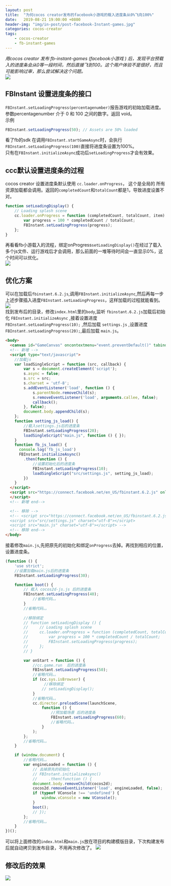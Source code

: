 ```yaml
---
layout: post
title:  "为何cocos creator发布的facebook小游戏的载入进度条从0%飞向100%"
date:   2019-08-21 19:00:00 +0800
header-img: "img/in-post/post-facebook-Instant-games.jpg"
categories: cocos-creator
tags:
    - cocos-creator
    - fb-instant-games
---
```


*用cocos creator 发布 fb-instant-games (facebook小游戏 )  后，发现平台预载入的进度条会从0等一段时间，然后直接飞到100。这个用户体验不是很好，而且可能影响过审，那么尝试解决这个问题。*  
![](/img/in-post/post-fb-loaded-0.png)  

## FBInstant 设置进度条的接口
``FBInstant.setLoadingProgress(percentagenumber)``报告游戏的初始加载进度。参数percentagenumber 介于 0 和 100 之间的数字。返回 void。  
示例
```js
FBInstant.setLoadingProgress(50); // Assets are 50% loaded
```
看了fb的sdk 在调用``FBInstant.startGameAsync``时，会执行``FBInstant.setLoadingProgress(100)``直接将进度条设置为100%。  
只有在``FBInstant.initializeAsync``成功后``setLoadingProgress``才会有效果。

## ccc默认设置进度条的过程
cocos creator 设置进度条默认使用 ``cc.loader.onProgress``， 这个是全局的 所有资源加载都会调用。返回的``completedCount``和``totalCount``都是1，导致进度设置不对。
```js
function setLoadingDisplay() {
    // Loading splash scene
    cc.loader.onProgress = function (completedCount, totalCount, item) {
        var progress = 100 * completedCount / totalCount;
        FBInstant.setLoadingProgress(progress);
    };
}
```
再看看fb小游载入的流程，绑定onProgress``setLoadingDisplay()``在经过了载入多个js文件、运行游戏后才会调用，那么前面的一堆等待时间会一直显示0%，这个时间可以优化。  
![](/img/in-post/ccc-fb-flow-chat-default.png)  

## 优化方案
可以在加载后``fbinstant.6.2.js``,调用``FBInstant.initializeAsync``,然后再每一步上述步骤插入进度``FBInstant.setLoadingProgress``，这样加载的过程就能看到。  
![](/img/in-post/ccc-fb-flow-chat-optmize.png)  
找到发布后的目录，修改``index.html``里的`body`,监听 `fbinstant.6.2.js`加载后初始化 `FBInstant.initializeAsync` ,接着设置进度 `FBInstant.setLoadingProgress(10);` ,然后加载 `settings.js` ,设置进度 `FBInstant.setLoadingProgress(20);`,最后加载 `main.js`。
```html
<body>
  <canvas id="GameCanvas" oncontextmenu="event.preventDefault()" tabindex="0"></canvas>
  <!-- 新增 -->
  <script type="text/javascript">
    //加载js
    var loadSingleScript = function (src, callback) {
        var s = document.createElement('script');
        s.async = false;
        s.src = src;
        s.charset = 'utf-8';
        s.addEventListener('load', function () {
            s.parentNode.removeChild(s);
            s.removeEventListener('load', arguments.callee, false);
            callback();
        }, false);
        document.body.appendChild(s);
    };
    function setting_js_load() {
        //载入settings.js后的进度条
        FBInstant.setLoadingProgress(20);
        loadSingleScript("main.js", function () { });
    }
    function fb_js_load() {
      console.log('fb_js_load')
      FBInstant.initializeAsync()
        .then(function () {
            //设置初始化后的进度条
            FBInstant.setLoadingProgress(10);
            loadSingleScript("src/settings.js", setting_js_load);
        })
    }
  </script>
  <script src="https://connect.facebook.net/en_US/fbinstant.6.2.js" onload="fb_js_load()">
  </script>
  <!-- 新增 end-->

  <!-- 移除 -->
  <!-- <script src="https://connect.facebook.net/en_US/fbinstant.6.2.js"></script>
  <script src="src/settings.js" charset="utf-8"></script>
  <script src="main.js" charset="utf-8"></script> -->
  <!-- 移除 end-->
</body>
```
接着修改`main.js`,先把原先的初始化和绑定`onProgress`去掉。再找到相应的位置，设置进度条。  
```js
(function () {
    'use strict';
    //设置加载main.js后的进度条
    FBInstant.setLoadingProgress(30);

    function boot() {
        // 载入 cocos2d-js.js 后的进度条
        FBInstant.setLoadingProgress(40);
            //省略代码。。
        }
        //省略代码。。  
        
        //移除绑定
        // function setLoadingDisplay () {
        //     // Loading splash scene
        //     cc.loader.onProgress = function (completedCount, totalCount, item) {
        //         var progress = 100 * completedCount / totalCount;
        //         FBInstant.setLoadingProgress(progress);
        //     };
        // }

        var onStart = function () {
            //cc.game.run  后的进度条
            FBInstant.setLoadingProgress(50);
            //省略代码。。 
            if (cc.sys.isBrowser) {
                 //移除绑定
                // setLoadingDisplay();
            }
            //省略代码。。 
            cc.director.preloadScene(launchScene,
                function () {
                    //预加载场景 后的进度条
                    FBInstant.setLoadingProgress(60);
                    //省略代码。。 
                }
            );
        };
        //省略代码。。 
    }

    if (window.document) {
        //省略代码。。 
        var engineLoaded = function () {
            // 去掉原先的初始化
            // FBInstant.initializeAsync()
            //     .then(function () {
            document.body.removeChild(cocos2d);
            cocos2d.removeEventListener('load', engineLoaded, false);
            if (typeof VConsole !== 'undefined') {
                window.vConsole = new VConsole();
            }
            boot();
            // });
        };
        //省略代码。。 
    }
})();
```
可以将上面修改的`index.html`和`main.js`放在项目的构建模版目录，下次构建发布后就自动拷贝到发布目录，不用再次修改了。
![](/img/in-post/ccc-build-templates-fb-dir.jpg)  
## 修改后的效果
![](/img/in-post/post-fb-loaded-20.jpg)  